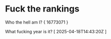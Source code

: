 # Fuck the rankings

Who the hell am I?
{ 16773071 }

What fucking year is it?
[ 2025-04-18T14:43:20Z ]
